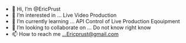 - 👋 Hi, I’m @EricPrust
- 👀 I’m interested in ... Live Video Production
- 🌱 I’m currently learning ... API Control of Live Production Eqouipment 
- 💞️ I’m looking to collaborate on ... Do not know right know 
- 📫 How to reach me ...Ericprust@gmail.com

<!---
EricPrust/EricPrust is a ✨ special ✨ repository because its `README.md` (this file) appears on your GitHub profile.
You can click the Preview link to take a look at your changes.
--->
